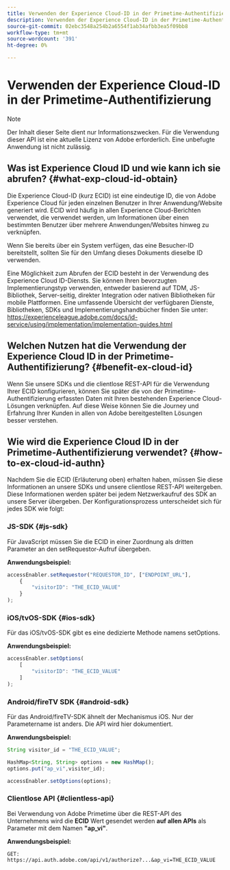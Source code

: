 ```yaml
---
title: Verwenden der Experience Cloud-ID in der Primetime-Authentifizierung
description: Verwenden der Experience Cloud-ID in der Primetime-Authentifizierung
source-git-commit: 02ebc3548a254b2a6554f1ab34afbb3ea5f09bb8
workflow-type: tm+mt
source-wordcount: '391'
ht-degree: 0%

---
```


# Verwenden der Experience Cloud-ID in der Primetime-Authentifizierung

>[!NOTE]
>
>Der Inhalt dieser Seite dient nur Informationszwecken. Für die Verwendung dieser API ist eine aktuelle Lizenz von Adobe erforderlich. Eine unbefugte Anwendung ist nicht zulässig.

## Was ist Experience Cloud ID und wie kann ich sie abrufen? {#what-exp-cloud-id-obtain}

Die Experience Cloud-ID (kurz ECID) ist eine eindeutige ID, die von Adobe Experience Cloud für jeden einzelnen Benutzer in Ihrer Anwendung/Website generiert wird. ECID wird häufig in allen Experience Cloud-Berichten verwendet, die verwendet werden, um Informationen über einen bestimmten Benutzer über mehrere Anwendungen/Websites hinweg zu verknüpfen.

Wenn Sie bereits über ein System verfügen, das eine Besucher-ID bereitstellt, sollten Sie für den Umfang dieses Dokuments dieselbe ID verwenden.

Eine Möglichkeit zum Abrufen der ECID besteht in der Verwendung des Experience Cloud ID-Diensts. Sie können Ihren bevorzugten Implementierungstyp verwenden, entweder basierend auf TDM, JS-Bibliothek, Server-seitig, direkter Integration oder nativen Bibliotheken für mobile Plattformen. Eine umfassende Übersicht der verfügbaren Dienste, Bibliotheken, SDKs und Implementierungshandbücher finden Sie unter: <https://experienceleague.adobe.com/docs/id-service/using/implementation/implementation-guides.html>

## Welchen Nutzen hat die Verwendung der Experience Cloud ID in der Primetime-Authentifizierung? {#benefit-ex-cloud-id}

Wenn Sie unsere SDKs und die clientlose REST-API für die Verwendung Ihrer ECID konfigurieren, können Sie später die von der Primetime-Authentifizierung erfassten Daten mit Ihren bestehenden Experience Cloud-Lösungen verknüpfen. Auf diese Weise können Sie die Journey und Erfahrung Ihrer Kunden in allen von Adobe bereitgestellten Lösungen besser verstehen.

## Wie wird die Experience Cloud ID in der Primetime-Authentifizierung verwendet? {#how-to-ex-cloud-id-authn}

Nachdem Sie die ECID (Erläuterung oben) erhalten haben, müssen Sie diese Informationen an unsere SDKs und unsere clientlose REST-API weitergeben. Diese Informationen werden später bei jedem Netzwerkaufruf des SDK an unsere Server übergeben. Der Konfigurationsprozess unterscheidet sich für jedes SDK wie folgt:

### JS-SDK {#js-sdk}

Für JavaScript müssen Sie die ECID in einer Zuordnung als dritten Parameter an den setRequestor-Aufruf übergeben.

**Anwendungsbeispiel:**

```JavaScript
accessEnabler.setRequestor("REQUESTOR_ID", ["ENDPOINT_URL"],
    {
        "visitorID": "THE_ECID_VALUE"
    }
);
```

### iOS/tvOS-SDK {#ios-sdk}

Für das iOS/tvOS-SDK gibt es eine dedizierte Methode namens setOptions.

**Anwendungsbeispiel:**

```JavaScript
accessEnabler.setOptions(
    [
        "visitorID": "THE_ECID_VALUE"
    ]
);
```

### Android/fireTV SDK {#android-sdk}

Für das Android/fireTV-SDK ähnelt der Mechanismus iOS. Nur der Parametername ist anders. Die API wird hier dokumentiert.

**Anwendungsbeispiel:**

```JavaScript
String visitor_id = "THE_ECID_VALUE";

HashMap<String, String> options = new HashMap();
options.put("ap_vi",visitor_id);

accessEnabler.setOptions(options);
```

### Clientlose API {#clientless-api}

Bei Verwendung von Adobe Primetime über die REST-API des Unternehmens wird die **ECID** Wert gesendet werden **auf allen APIs** als Parameter mit dem Namen **&quot;ap_vi&quot;**.

**Anwendungsbeispiel:**

`GET: https://api.auth.adobe.com/api/v1/authorize?...&ap_vi=THE_ECID_VALUE`
